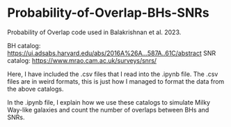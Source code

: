 # Probability-of-Overlap-BHs-SNRs
Probability of Overlap code used in Balakrishnan et al. 2023.

BH catalog: https://ui.adsabs.harvard.edu/abs/2016A%26A...587A..61C/abstract
SNR catalog: https://www.mrao.cam.ac.uk/surveys/snrs/

Here, I have included the .csv files that I read into the .ipynb file. The .csv files are in weird formats, this is just how I managed to format the data from the above catalogs.

In the .ipynb file, I explain how we use these catalogs to simulate Milky Way-like galaxies and count the number of overlaps between BHs and SNRs. 
